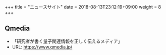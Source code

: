+++
title = "ニュースサイト"
date = 2018-08-13T23:12:19+09:00
weight = 8
+++

## Qmedia

- 「研究者が書く量子関連情報を正しく伝えるメディア」
- URL: https://www.qmedia.jp/

